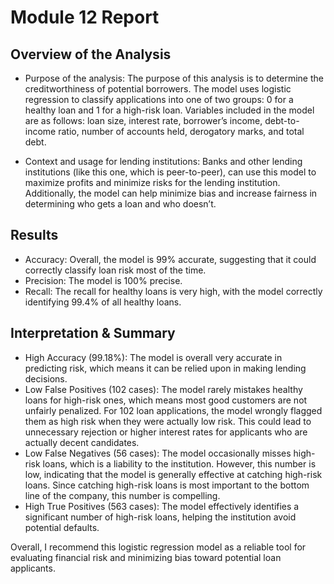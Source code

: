 # Module 12 Report

## Overview of the Analysis

* Purpose of the analysis: The purpose of this analysis is to determine the creditworthiness of potential borrowers. The model uses logistic regression to classify applications into one of two groups: 0 for a healthy loan and 1 for a high-risk loan. Variables included in the model are as follows: loan size, interest rate, borrower’s income, debt-to-income ratio, number of accounts held, derogatory marks, and total debt.

* Context and usage for lending institutions: Banks and other lending institutions (like this one, which is peer-to-peer), can use this model to maximize profits and minimize risks for the lending institution. Additionally, the model can help minimize bias and increase fairness in determining who gets a loan and who doesn’t.

## Results
* Accuracy: Overall, the model is 99% accurate, suggesting that it could correctly classify loan risk most of the time.
* Precision: The model is 100% precise. 
* Recall: The recall for healthy loans is very high, with the model correctly identifying 99.4% of all healthy loans.


## Interpretation & Summary

*   High Accuracy (99.18%): The model is overall very accurate in predicting risk, which means it can be relied upon in making lending decisions.
*   Low False Positives (102 cases): The model rarely mistakes healthy loans for high-risk ones, which means most good customers are not unfairly penalized. For 102 loan applications, the model wrongly flagged them as high risk when they were actually low risk. This could lead to unnecessary rejection or higher interest rates for applicants who are actually decent candidates.
*   Low False Negatives (56 cases): The model occasionally misses high-risk loans, which is a liability to the institution. However, this number is low, indicating that the model is generally effective at catching high-risk loans. Since catching high-risk loans is most important to the bottom line of the company, this number is compelling.
*  High True Positives (563 cases): The model effectively identifies a significant number of high-risk loans, helping the institution avoid potential defaults.
  

Overall, I recommend this logistic regression model as a reliable tool for evaluating financial risk and minimizing bias toward potential loan applicants.
